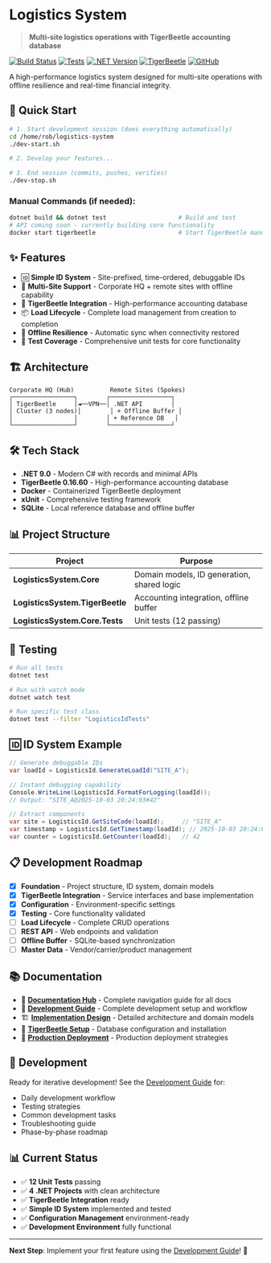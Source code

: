 # Logistics System

> **Multi-site logistics operations with TigerBeetle accounting database**

[![Build Status](https://img.shields.io/badge/build-passing-brightgreen)](#)
[![Tests](https://img.shields.io/badge/tests-12%20passing-brightgreen)](#)
[![.NET Version](https://img.shields.io/badge/.NET-9.0-blue)](#)
[![TigerBeetle](https://img.shields.io/badge/TigerBeetle-0.16.60-orange)](#)
[![GitHub](https://img.shields.io/badge/GitHub-rblinton%2Flogistics--system-blue)](https://github.com/rblinton/logistics-system)

A high-performance logistics system designed for multi-site operations with offline resilience and real-time financial integrity.

## 🚀 **Quick Start**

```bash
# 1. Start development session (does everything automatically)
cd /home/rob/logistics-system
./dev-start.sh

# 2. Develop your features...

# 3. End session (commits, pushes, verifies)
./dev-stop.sh
```

### Manual Commands (if needed):
```bash
dotnet build && dotnet test                    # Build and test
# API coming soon - currently building core functionality
docker start tigerbeetle                       # Start TigerBeetle manually
```

## ✨ **Features**

- 🆔 **Simple ID System** - Site-prefixed, time-ordered, debuggable IDs
- 🏢 **Multi-Site Support** - Corporate HQ + remote sites with offline capability
- 🐅 **TigerBeetle Integration** - High-performance accounting database
- 📦 **Load Lifecycle** - Complete load management from creation to completion
- 🔄 **Offline Resilience** - Automatic sync when connectivity restored
- 🧪 **Test Coverage** - Comprehensive unit tests for core functionality

## 🏗️ **Architecture**

```
Corporate HQ (Hub)          Remote Sites (Spokes)
┌─────────────────┐        ┌─────────────────┐
│ TigerBeetle     │◄──VPN──│ .NET API        │
│ Cluster (3 nodes)│        │ + Offline Buffer │
│                 │        │ + Reference DB   │
└─────────────────┘        └─────────────────┘
```

## 🛠️ **Tech Stack**

- **.NET 9.0** - Modern C# with records and minimal APIs
- **TigerBeetle 0.16.60** - High-performance accounting database
- **Docker** - Containerized TigerBeetle deployment
- **xUnit** - Comprehensive testing framework
- **SQLite** - Local reference database and offline buffer

## 📊 **Project Structure**

| Project | Purpose |
|---------|---------|
| **LogisticsSystem.Core** | Domain models, ID generation, shared logic |
| **LogisticsSystem.TigerBeetle** | Accounting integration, offline buffer |
| **LogisticsSystem.Core.Tests** | Unit tests (12 passing) |

## 🧪 **Testing**

```bash
# Run all tests
dotnet test

# Run with watch mode
dotnet watch test

# Run specific test class
dotnet test --filter "LogisticsIdTests"
```

## 🆔 **ID System Example**

```csharp
// Generate debuggable IDs
var loadId = LogisticsId.GenerateLoadId("SITE_A");

// Instant debugging capability
Console.WriteLine(LogisticsId.FormatForLogging(loadId));
// Output: "SITE_A@2025-10-03 20:24:03#42"

// Extract components
var site = LogisticsId.GetSiteCode(loadId);     // "SITE_A"
var timestamp = LogisticsId.GetTimestamp(loadId); // 2025-10-03 20:24:03
var counter = LogisticsId.GetCounter(loadId);   // 42
```

## 📋 **Development Roadmap**

- [x] **Foundation** - Project structure, ID system, domain models
- [x] **TigerBeetle Integration** - Service interfaces and base implementation
- [x] **Configuration** - Environment-specific settings
- [x] **Testing** - Core functionality validated
- [ ] **Load Lifecycle** - Complete CRUD operations
- [ ] **REST API** - Web endpoints and validation
- [ ] **Offline Buffer** - SQLite-based synchronization
- [ ] **Master Data** - Vendor/carrier/product management

## 📚 **Documentation**

- 📁 **[Documentation Hub](docs/README.md)** - Complete navigation guide for all docs
- 📖 **[Development Guide](docs/DEVELOPMENT_GUIDE.md)** - Complete development setup and workflow
- 🏗️ **[Implementation Design](docs/LOGISTICS_IMPLEMENTATION.md)** - Detailed architecture and domain models
- 🐅 **[TigerBeetle Setup](docs/TIGERBEETLE_SETUP.md)** - Database configuration and installation
- 🚀 **[Production Deployment](docs/PRODUCTION_DEPLOYMENT.md)** - Production deployment strategies

## 🤝 **Development**

Ready for iterative development! See the [Development Guide](docs/DEVELOPMENT_GUIDE.md) for:

- Daily development workflow
- Testing strategies
- Common development tasks
- Troubleshooting guide
- Phase-by-phase roadmap

## 📊 **Current Status**

- ✅ **12 Unit Tests** passing
- ✅ **4 .NET Projects** with clean architecture
- ✅ **TigerBeetle Integration** ready
- ✅ **Simple ID System** implemented and tested
- ✅ **Configuration Management** environment-ready
- ✅ **Development Environment** fully functional

---

**Next Step**: Implement your first feature using the [Development Guide](docs/DEVELOPMENT_GUIDE.md)! 🎯